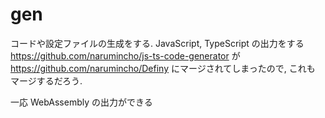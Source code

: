 # gen

コードや設定ファイルの生成をする. JavaScript, TypeScript の出力をする https://github.com/narumincho/js-ts-code-generator が https://github.com/narumincho/Definy にマージされてしまったので, これも マージするだろう.

一応 WebAssembly の出力ができる
